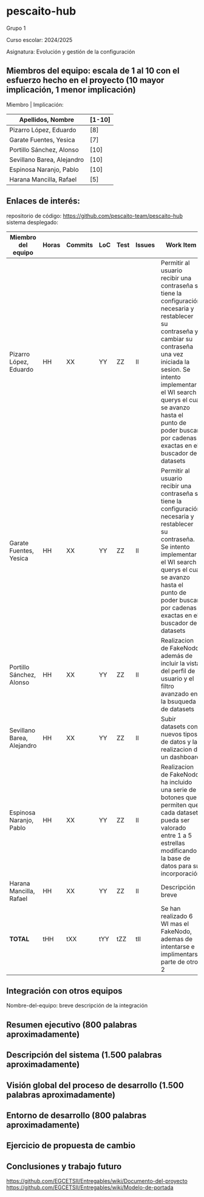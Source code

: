 # <strong>pescaito-hub</strong>

Grupo 1

Curso escolar: 2024/2025

Asignatura: Evolución y gestión de la configuración

## Miembros del equipo: escala de 1 al 10 con el esfuerzo hecho en el proyecto (10 mayor implicación, 1 menor implicación)


Miembro	| Implicación:

| Apellidos, Nombre | [1-10] |
|-------------------|--------|
| Pizarro López, Eduardo | [8] |
| Garate Fuentes, Yesica | [7] |
| Portillo Sánchez, Alonso | [10] |
| Sevillano Barea, Alejandro | [10] |
| Espinosa Naranjo, Pablo | [10] |
| Harana Mancilla, Rafael | [5] |


## Enlaces de interés:
repositorio de código: https://github.com/pescaito-team/pescaito-hub
sistema desplegado:

| Miembro del equipo | Horas | Commits | LoC  | Test | Issues | Work Item          |
|--------------------|-------|---------|------|------|--------|--------------------|
| Pizarro López, Eduardo | HH    | XX      | YY   | ZZ   | II     | Permitir al usuario recibir una contraseña si tiene la configuración necesaria y restablecer su contraseña y cambiar su contraseña una vez iniciada la sesion. Se intento implementar el WI search querys el cual se avanzo hasta el punto de poder buscar por cadenas exactas en el buscador de datasets  |
| Garate Fuentes, Yesica | HH    | XX      | YY   | ZZ   | II     |  Permitir al usuario recibir una contraseña si tiene la configuración necesaria y restablecer su contraseña. Se intento implementar el WI search querys el cual se avanzo hasta el punto de poder buscar por cadenas exactas en el buscador de datasets  |
| Portillo Sánchez, Alonso | HH    | XX      | YY   | ZZ   | II     | Realizacion de FakeNodo, además de incluir la vista del perfil de usuario y el filtro avanzado en la bsuqueda de datasets |
| Sevillano Barea, Alejandro | HH    | XX      | YY   | ZZ   | II     | Subir datasets con nuevos tipos de datos y la realizacion de un dashboard  |
| Espinosa Naranjo, Pablo  | HH    | XX      | YY   | ZZ   | II     | Realizacion de FakeNodo, ha incluido una serie de botones que permiten que cada dataset pueda ser valorado entre 1 a 5 estrellas modificando la base de datos para su incorporación  |
| Harana Mancilla, Rafael  | HH    | XX      | YY   | ZZ   | II     | Descripción breve  |
| **TOTAL**          | tHH   | tXX     | tYY  | tZZ  | tII    | Se han realizado 6 WI mas el FakeNodo, ademas de intentarse e implimentarse parte de otros 2  |


## Integración con otros equipos
Nombre-del-equipo: breve descripción de la integración

## Resumen ejecutivo (800 palabras aproximadamente)


## Descripción del sistema (1.500 palabras aproximadamente)


## Visión global del proceso de desarrollo (1.500 palabras aproximadamente)


## Entorno de desarrollo (800 palabras aproximadamente)

## Ejercicio de propuesta de cambio

## Conclusiones y trabajo futuro


https://github.com/EGCETSII/Entregables/wiki/Documento-del-proyecto
https://github.com/EGCETSII/Entregables/wiki/Modelo-de-portada

